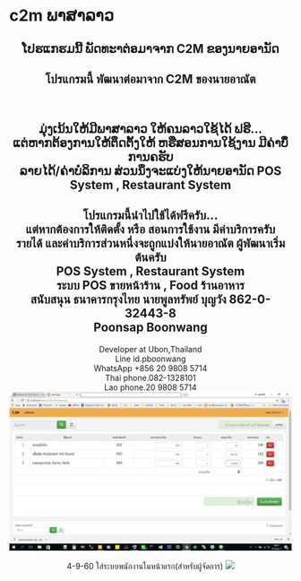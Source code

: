 # c2m ພາສາລາວ

<center>
<h2>ໂປຮແກຮມນີ້ ພັດທະາຕ່ອມາຈາກ C2M ຂອງນາຍອານັດ </h2>
<h2>โปรแกรมนี้ พัฒนาต่อมาจาก C2M ของนายอาณัต </h2>
<br />
<h2>ມຸ່ງເນ້ນໃຫ້ມີພາສາລາວ ໃຫ້ຄນລາວໃຊ້ໄດ້ ຟຮີ... <br />
ແຕ່ຫາກຕ້ອງການໃຫ້ຕຶດຕັ້ງໃຫ້ ຫຮືສອນການໃຊ້ງານ ມີຄ່າບໍິການຄຮັບ<br />
ລາຍໄດ້/ຄ່າບໍລິການ ສ່ວນນຶ່ງຈະແບ່ງໃຫ້ນາຍອານັດ POS System , Restaurant System <br />
<h2>โปรแกรมนี้นำไปใช้ได้ฟรีครับ... <br />
แต่หากต้องการให้ติดตั้ง หรือ สอนการใช้งาน มีค่าบริการครับ<br />
รายได้ และค่าบริการส่วนหนึ่งจะถูกแบ่งให้นายอาณัต ผู้พัฒนาเริ่มต้นครับ<br /> POS System , Restaurant System <br />
<b>ระบบ POS ขายหน้าร้าน  , Food ร้านอาหาร</b><br />
<b>สนับสนุน ธนาคารกรุงไทย นายพูลทรัพย์ บุญวัง  862-0-32443-8</b><br />
<b>Poonsap Boonwang </b></h2>
Developer at Ubon,Thailand<br>
Line id.pboonwang<br>
WhatsApp +856 20 9808 5714<br>
Thai phone.082-1328101<br>
Lao phone.20 9808 5714<br>
<img src="https://github.com/pboonwang/c2m/blob/master/pakseSoft-pos-001.png">

4-9-60
ใส่ระบบพนักงานในหน้าแรก(สำหรับผู้จัดการ)
<img src="https://github.com/pboonwang/c2m/paksepos 4-9-60.png">
</center>


